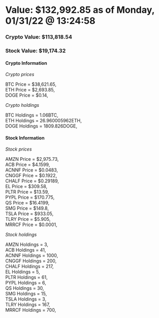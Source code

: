# Value: $132,992.85 as of Monday, 01/31/22 @ 13:24:58 

### Crypto Value: $113,818.54

### Stock Value: $19,174.32

#### Crypto Information 
*Crypto prices* 

BTC Price = $38,621.65,  
ETH Price = $2,693.85,  
DOGE Price = $0.14,  


*Crypto holdings* 

BTC Holdings = 1.06BTC,  
ETH Holdings = 26.960005962ETH,  
DOGE Holdings = 1809.826DOGE,  


#### Stock Information 

*Stock prices* 

AMZN Price = $2,975.73,  
ACB Price = $4.1599,  
ACNNF Price = $0.0483,  
CNGGF Price = $0.1922,  
CHALF Price = $0.29189,  
EL Price = $309.58,  
PLTR Price = $13.59,  
PYPL Price = $170.775,  
QS Price = $16.4199,  
SMG Price = $149.8,  
TSLA Price = $933.05,  
TLRY Price = $5.905,  
MRRCF Price = $0.0001,  


*Stock holdings* 

AMZN Holdings = 3,  
ACB Holdings = 41,  
ACNNF Holdings = 1000,  
CNGGF Holdings = 200,  
CHALF Holdings = 217,  
EL Holdings = 5,  
PLTR Holdings = 61,  
PYPL Holdings = 6,  
QS Holdings = 30,  
SMG Holdings = 15,  
TSLA Holdings = 3,  
TLRY Holdings = 167,  
MRRCF Holdings = 700,  


